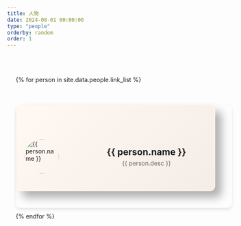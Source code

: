 ```yaml
---
title: 人物
date: 2024-08-01 00:00:00
type: "people"
orderby: random
order: 1
---
```


<div class="people">
  <div class="people-grid">
    {% for person in site.data.people.link_list %}
    <div class="person-card">
      <div class="card-front">
        <img src="{{ person.avatar }}" alt="{{ person.name }}" class="avatar">
        <div class="card-content">
          <div class="name">{{ person.name }}</div>
          <div class="desc">{{ person.desc }}</div>
        </div>
      </div>
      <div class="card-back">
        <img src="{{ person.avatar }}" alt="{{ person.name }}" class="avatar">
        <div class="quote">“{{ person.quote }}”</div>
      </div>
    </div>
    {% endfor %}
  </div>
</div>

<script>
function initPeopleCards() {
  const cards = document.querySelectorAll('.person-card');
  cards.forEach(card => {
    card.addEventListener('click', function(event) {
      event.preventDefault();
      card.classList.toggle('is-flipped');
    });
  });
}

// 在页面加载完成时初始化
document.addEventListener('DOMContentLoaded', initPeopleCards);
// 在pjax加载完成时初始化
document.addEventListener('pjax:complete', initPeopleCards);
// 在pjax:end事件时也初始化（某些主题可能使用这个事件）
document.addEventListener('pjax:end', initPeopleCards);
</script>

<style>
.people {
  max-width: 1200px;
  margin: 0 auto;
  padding: 20px;
}

.people-grid {
  display: grid;
  grid-row-gap: 50px; 
  grid-column-gap: 30px; /* Increased horizontal gap for more space between columns */
  grid-template-columns: repeat(auto-fill, minmax(300px, 1fr));
  margin-top: 30px;
}

.person-card {
  perspective: 1500px;
  position: relative;
  transform-style: preserve-3d;
  transition: transform 1s cubic-bezier(0.4, 0.2, 0.2, 1); /* Slow down the flipping animation */
  cursor: pointer;
  width: 100%;
  height: 200px;
  overflow: visible;
  background: linear-gradient(135deg, rgba(255, 255, 255, 0.8), rgba(240, 240, 240, 0.8)), var(--card-color); /* Combine gradient with card color */
  border-radius: 12px; /* Slightly larger radius for softer edges */
  border: 1px solid rgba(255, 255, 255, 0.5);
  box-shadow: 15px 15px 20px rgba(0, 0, 0, 0.3); /* Make shadow more pronounced and positioned to bottom-right */
  transition: all 0.3s ease;
}

.person-card:hover {
  transform: scale(1.05); /* Slight zoom on hover for interactivity */
  box-shadow: 0 15px 25px rgba(0, 0, 0, 0.2), 0 30px 60px rgba(0, 0, 0, 0.15); /* Enhance shadow on hover */
}

.person-card.is-flipped {
  transform: rotateY(180deg); /* Rotate the entire card for flipping effect */
}

.card-front, .card-back {
  position: absolute;
  width: 100%;
  height: 100%;
  backface-visibility: hidden;
  border-radius: 10px;
  overflow: hidden;
  box-shadow: 0 4px 8px rgba(0, 0, 0, 0.1);
  display: flex;
  align-items: center;
  justify-content: center;
  padding: 20px;
  transition: transform 0.6s cubic-bezier(0.4, 0.2, 0.2, 1); /* Ensure smooth transition for flipping */
}

.card-front {
  background-color: transparent; /* Set transparent to allow parent color to show */
  display: flex;
  align-items: center;
  padding: 20px;
  min-width: 350px;
  justify-content: flex-start;
  border-radius: 10px;
  box-shadow: 0 4px 8px rgba(0, 0, 0, 0.1);
  border: none; /* Remove border to avoid unwanted lines */
}

.card-back {
  transform: rotateY(180deg); /* Start with back side rotated */
  display: flex;
  flex-direction: column;
  align-items: center;
  justify-content: center;
  padding: 20px;
  position: relative;
  overflow: visible;
  border: none; /* Remove border to avoid unwanted lines */
  background-color: transparent; /* Set transparent to allow parent color to show */
}

.avatar {
  width: 80px; /* Reduced size for smaller avatar */
  height: 80px;
  border-radius: 50%;
  object-fit: cover;
  flex-shrink: 0;
  margin-right: 25px; /* Increased margin for more space between avatar and text */
  flex-basis: 80px;
}

.card-content {
  display: flex;
  flex-direction: column;
  justify-content: center;
  align-items: center;
  flex-grow: 1;
  flex-basis: calc(100% - 95px);
}

.name {
  font-size: 1.5em;
  font-weight: bold;
  margin-bottom: 5px;
  text-align: center;
}

.desc {
  font-size: 1em;
  text-align: center;
  color: #666;
}

.card-back .avatar {
  position: absolute;
  top: 0;
  left: 50%;
  transform: translate(-50%, -50%);
  width: 80px;
  height: 80px;
  border-radius: 50%;
  object-fit: cover;
  margin-bottom: 10px;
}

.quote {
  font-size: 1.2em;
  text-align: center;
  color: #333;
  margin-top: 10px; /* Reduced margin to bring text closer to the avatar */
}

:root {
  --card-color-1: #FFDDC1;
  --card-color-2: #FFE4E1;
  --card-color-3: #FFFACD;
  --card-color-4: #E6E6FA;
  --card-color-5: #D3F8E2;
  --card-color-6: #E0BBE4;
  --card-color-7: #D5AAFF;
  --card-color-8: #C1E1C1;
  --card-color-9: #FFB6C1;
  --card-color-10: #FADADD;
  --card-color-11: #B5EAD7;
  --card-color-12: #C7CEEA;
}

.people-grid .person-card:nth-child(12n+1) { --card-color: var(--card-color-1); }
.people-grid .person-card:nth-child(12n+2) { --card-color: var(--card-color-2); }
.people-grid .person-card:nth-child(12n+3) { --card-color: var(--card-color-3); }
.people-grid .person-card:nth-child(12n+4) { --card-color: var(--card-color-4); }
.people-grid .person-card:nth-child(12n+5) { --card-color: var(--card-color-5); }
.people-grid .person-card:nth-child(12n+6) { --card-color: var(--card-color-6); }
.people-grid .person-card:nth-child(12n+7) { --card-color: var(--card-color-7); }
.people-grid .person-card:nth-child(12n+8) { --card-color: var(--card-color-8); }
.people-grid .person-card:nth-child(12n+9) { --card-color: var(--card-color-9); }
.people-grid .person-card:nth-child(12n+10) { --card-color: var(--card-color-10); }
.people-grid .person-card:nth-child(12n+11) { --card-color: var(--card-color-11); }
.people-grid .person-card:nth-child(12n+0) { --card-color: var(--card-color-12); }
</style>
